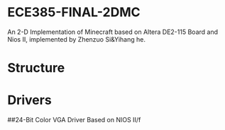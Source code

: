 # ECE385-FINAL-2DMC
An 2-D Implementation of Minecraft based on Altera DE2-115 Board and Nios II, implemented by Zhenzuo Si&Yihang he.

# Structure

# Drivers
##24-Bit Color VGA Driver Based on NIOS II/f


